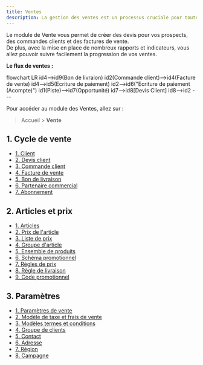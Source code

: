 ```yaml
---
title: Ventes
description: La gestion des ventes est un processus cruciale pour toutes les activités. Il est important de suivre facilement le cycle de vente, que vous commercialisez des produits physiques, des prestations de services ou même des abonnements.  
---
```


Le module de Vente vous permet de créer des devis pour vos prospects, des commandes clients et des factures de vente.  
De plus, avec la mise en place de nombreux rapports et indicateurs, vous allez pouvoir suivre facilement la progression de vos ventes.

**Le flux de ventes :**

<mermaid>
flowchart LR
	id4-->id9(Bon de livraion)
  id2(Commande client)-->id4(Facture de vente)
  id4-->id5(Ecriture de paiement)
  id2-->id6("Ecriture de paiement (Acompte)")
  id1(Piste)-->id7(Opportunité)
 	id7-->id8[Devis Client]
  id8-->id2
</mermaid>
---

Pour accéder au module des Ventes, allez sur :

> Accueil > **Vente**

## 1. Cycle de vente
- [1. Client](/dokos/parametrage/clients)
- [2. Devis client](/dokos/ventes/devis)
- [3. Commande client](/dokos/ventes/commande-client)
- [4. Facture de vente](/dokos/ventes/facture-de-vente)
- [5. Bon de livraison](/dokos/stocks/delivery-note)
- [6. Partenaire commercial](/dokos/ventes/partenaire-commercial)
- [7. Abonnement](/dokos/ventes/abonnements)

## 2. Articles et prix
- [1. Articles](/dokos/parametrage/articles)
- [2. Prix de l'article](/dokos/parametrage/prix)
- [3. Liste de prix](/dokos/parametrage/prix)
- [4. Groupe d'article](/dokos/parametrage/articles#groupes-darticles)
- [5. Ensemble de produits](/dokos/stocks/ensembles-de-produits)
- [6. Schéma promotionnel](/dokos/stocks/schemas-promotionnels)
- [7. Règles de prix](/dokos/stocks/regles-de-prix)
- [8. Règle de livraison](/dokos/stocks/shipping-rule)
- [9. Code promotionnel](/dokos/ventes/code-promotionnel)

## 3.  Paramètres
- [1. Paramètres de vente](/dokos/ventes/parametres-vente)
- [2. Modèle de taxe et frais de vente](/dokos/ventes/taxes)
- [3. Modèles termes et conditions](/dokos/parametrage/demarrage/termes-et-conditions)
- [4. Groupe de clients](/dokos/parametrage/clients#groupes-de-clients)
- [5. Contact](/dodock/fonctionnalites/contacts-adresses/contacts)
- [6. Adresse](/dodock/fonctionnalites/contacts-adresses/addresses)
- [7. Région](/dokos/ventes/facture-de-vente)
- [8. Campagne](/dokos/crm/campagne)